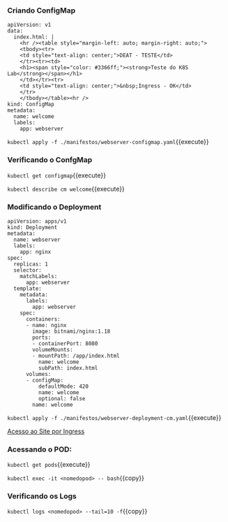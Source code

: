 
### Criando ConfigMap

```
apiVersion: v1
data:
  index.html: |
    <hr /><table style="margin-left: auto; margin-right: auto;">
    <tbody><tr>
    <td style="text-align: center;">DEAT - TESTE</td>
    </tr><tr><td>
    <h1><span style="color: #3366ff;"><strong>Teste do K8S Lab</strong></span></h1>
    </td></tr><tr>
    <td style="text-align: center;">&nbsp;Ingress - OK</td>
    </tr>
    </tbody></table><hr />
kind: ConfigMap
metadata:
  name: welcome
  labels:
    app: webserver
```

`kubectl apply -f ./manifestos/webserver-configmap.yaml`{{execute}}

### Verificando o ConfgMap

`kubectl get configmap`{{execute}}

`kubectl describe cm welcome`{{execute}}

### Modificando o Deployment

```
apiVersion: apps/v1
kind: Deployment
metadata:
  name: webserver
  labels:
    app: nginx
spec:
  replicas: 1
  selector:
    matchLabels:
      app: webserver
  template:
    metadata:
      labels:
        app: webserver
    spec:
      containers:
      - name: nginx
        image: bitnami/nginx:1.18
        ports:
        - containerPort: 8080
        volumeMounts:
        - mountPath: /app/index.html
          name: welcome
          subPath: index.html
      volumes:
      - configMap:
          defaultMode: 420
          name: welcome
          optional: false
        name: welcome
```
`kubectl apply -f ./manifestos/webserver-deployment-cm.yaml`{{execute}}

[Acesso ao Site por Ingress](https://[[HOST2_SUBDOMAIN]]-30080-[[KATACODA_HOST]].environments.katacoda.com/)

### Acessando o POD:

`kubectl get pods`{{execute}}

`kubectl exec -it <nomedopod> -- bash`{{copy}}

### Verificando os Logs

`kubectl logs <nomedopod> --tail=10 -f`{{copy}}
